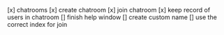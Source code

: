 [x] chatrooms
[x] create chatroom
[x] join chatroom
[x] keep record of users in chatroom
[] finish help window
[] create custom name
[] use the correct index for join
